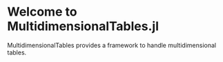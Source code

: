 # Welcome to MultidimensionalTables.jl

MultidimensionalTables provides a framework to handle multidimensional tables.

